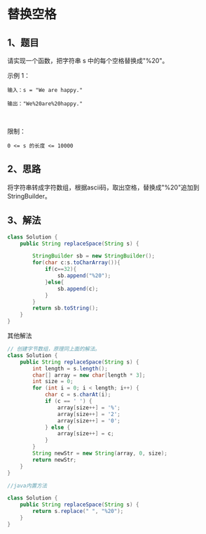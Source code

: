 # 替换空格

## 1、题目

请实现一个函数，把字符串 s 中的每个空格替换成"%20"。

示例 1：

	输入：s = "We are happy."

	输出："We%20are%20happy."
 

限制：

	0 <= s 的长度 <= 10000


## 2、思路

将字符串转成字符数组，根据ascii码，取出空格，替换成"%20"追加到StringBuilder。

## 3、解法

```java
class Solution {
    public String replaceSpace(String s) {

        StringBuilder sb = new StringBuilder();
        for(char c:s.toCharArray()){
            if(c==32){
                sb.append("%20");
            }else{
                sb.append(c);
            }
        }
        return sb.toString();
    }
}
```

其他解法

```java
// 创建字节数组，原理同上面的解法。
class Solution {
    public String replaceSpace(String s) {
        int length = s.length();
        char[] array = new char[length * 3];
        int size = 0;
        for (int i = 0; i < length; i++) {
            char c = s.charAt(i);
            if (c == ' ') {
                array[size++] = '%';
                array[size++] = '2';
                array[size++] = '0';
            } else {
                array[size++] = c;
            }
        }
        String newStr = new String(array, 0, size);
        return newStr;
    }
}
```


```java
//java内置方法

class Solution {
    public String replaceSpace(String s) {
        return s.replace(" ", "%20");
    }
}

```